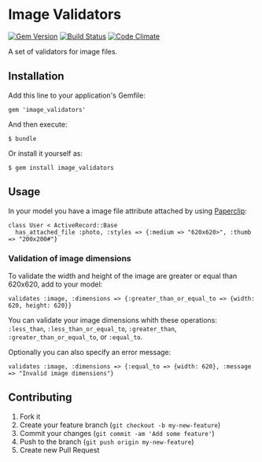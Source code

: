 # Image Validators

[![Gem Version](https://badge.fury.io/rb/image_validators.svg)](http://badge.fury.io/rb/image_validators)
[![Build Status](https://travis-ci.org/evedovelli/image_validators.svg?branch=v1.0.1)](https://travis-ci.org/evedovelli/image_validators)
[![Code Climate](https://codeclimate.com/github/evedovelli/image_validators/badges/gpa.svg)](https://codeclimate.com/github/evedovelli/image_validators)


A set of validators for image files.


## Installation

Add this line to your application's Gemfile:

    gem 'image_validators'

And then execute:

    $ bundle

Or install it yourself as:

    $ gem install image_validators


## Usage

In your model you have a image file attribute attached by using [Paperclip](https://github.com/thoughtbot/paperclip):

    class User < ActiveRecord::Base
      has_attached_file :photo, :styles => {:medium => "620x620>", :thumb => "200x200#"}

### Validation of image dimensions

To validate the width and height of the image are greater or equal than 620x620, add to your model:

    validates :image, :dimensions => {:greater_than_or_equal_to => {width: 620, height: 620}}

You can validate your image dimensions whith these operations: `:less_than`, `:less_than_or_equal_to`, `:greater_than`, `:greater_than_or_equal_to`, or `:equal_to`.

Optionally you can also specify an error message:

    validates :image, :dimensions => {:equal_to => {width: 620}, :message => "Invalid image dimensions"}


## Contributing

1. Fork it
2. Create your feature branch (`git checkout -b my-new-feature`)
3. Commit your changes (`git commit -am 'Add some feature'`)
4. Push to the branch (`git push origin my-new-feature`)
5. Create new Pull Request
